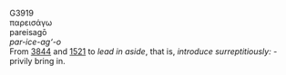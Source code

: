 <body>
  <p>G3919<br>  παρεισάγω  <br> pareisagō  <br><i>par-ice-ag‘-o </i><br>From <a href="g3844.htm">3844</a> and <a href="g1521.htm">1521</a>  to <i>lead</i> <i>in</i> <i>aside</i>, that is, <i>introduce</i> <i>surreptitiously:</i> - privily bring in.<br></p>
 </body>